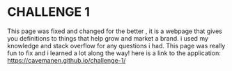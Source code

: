 # CHALLENGE 1
This page was fixed and changed for the better , it is a webpage that gives you definitions to things that help grow and market a brand. i used my knowledge and stack overflow for any questions i had. This page was really fun to fix and i learned a lot along the way!
here is a link to the application:  https://cavemanen.github.io/challenge-1/
